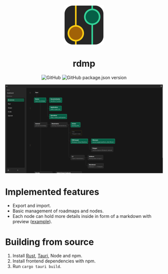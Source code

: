 <p align="center"><img src="./src-tauri/icons/icon.svg" width="128px"/></p>
<h1 align="center">rdmp</h1>
<p align="center">
  <img alt="GitHub" src="https://img.shields.io/github/license/dbsdm/rdmp">
  <img alt="GitHub package.json version" src="https://img.shields.io/github/package-json/v/dbsdm/rdmp">
</p>
<img src="./s1.png"/>

# Implemented features

- Export and import.
- Basic management of roadmaps and nodes.
- Each node can hold more details inside in form of a markdown with preview ([example](./s2.png)).

# Building from source

1. Install [Rust](https://rustup.rs/), [Tauri](https://tauri.app/), Node and npm.
2. Install frontend dependencies with npm.
3. Run `cargo tauri build`.
